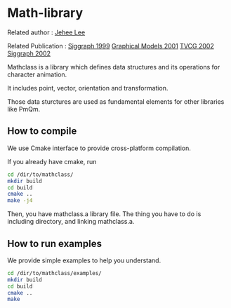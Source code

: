 # Math-library


Related author : [Jehee Lee](http://mrl.snu.ac.kr/~jehee)

Related Publication : [Siggraph 1999](http://mrl.snu.ac.kr/research/ProjectMoedit/moedit.htm)
[Graphical Models 2001](http://mrl.snu.ac.kr/research/ProjectMRA/MRA.htm)
[TVCG 2002](http://mrl.snu.ac.kr/Papers/TVCG2001.pdf)
[Siggraph 2002](http://mrl.snu.ac.kr/research/ProjectAvatar/avatar.html)


Mathclass is a library which defines data structures and its operations for character animation.

It includes point, vector, orientation and transformation.

Those data sturctures are used as fundamental elements for other libraries like PmQm.





## How to compile

 We use Cmake interface to provide cross-platform compilation.

 If you already have cmake, run
```sh
cd /dir/to/mathclass/
mkdir build
cd build
cmake ..
make -j4
```


 Then, you have mathclass.a library file. The thing you have to do is including directory, and linking mathclass.a.

## How to run examples

 We provide simple examples to help you understand.

```sh
cd /dir/to/mathclass/examples/
mkdir build
cd build
cmake ..
make
```
 

